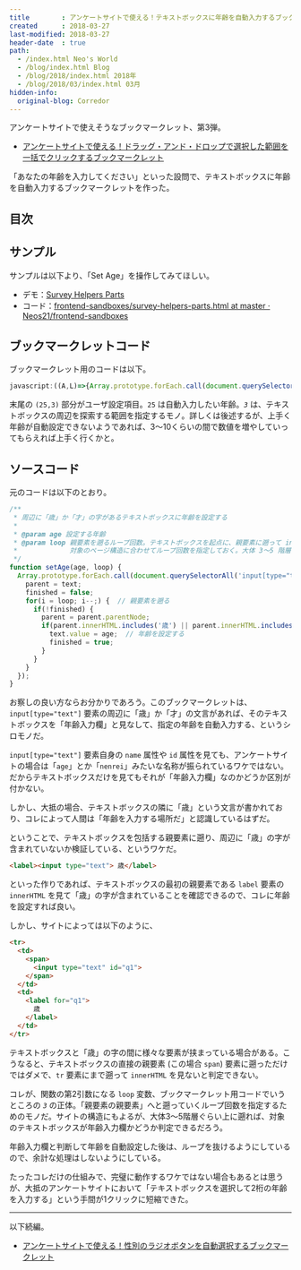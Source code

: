```yaml
---
title        : アンケートサイトで使える！テキストボックスに年齢を自動入力するブックマークレット
created      : 2018-03-27
last-modified: 2018-03-27
header-date  : true
path:
  - /index.html Neo's World
  - /blog/index.html Blog
  - /blog/2018/index.html 2018年
  - /blog/2018/03/index.html 03月
hidden-info:
  original-blog: Corredor
---
```


アンケートサイトで使えそうなブックマークレット、第3弾。

- [アンケートサイトで使える！ドラッグ・アンド・ドロップで選択した範囲を一括でクリックするブックマークレット](/blog/2018/03/26-01.html)

「あなたの年齢を入力してください」といった設問で、テキストボックスに年齢を自動入力するブックマークレットを作った。

## 目次

## サンプル

サンプルは以下より、「Set Age」を操作してみてほしい。

- デモ：[Survey Helpers Parts](https://neos21.github.io/frontend-sandboxes/survey-helpers/survey-helpers-parts.html)
- コード：[frontend-sandboxes/survey-helpers-parts.html at master · Neos21/frontend-sandboxes](https://github.com/neos21/frontend-sandboxes/blob/master/survey-helpers/survey-helpers-parts.html)

## ブックマークレットコード

ブックマークレット用のコードは以下。

```javascript
javascript:((A,L)=>{Array.prototype.forEach.call(document.querySelectorAll('input[type="text"]'),(e,r,n,t)=>{for(r=e,n=!1,t=L;t--;)n||((r=r.parentNode).innerHTML.includes('歳')||r.innerHTML.includes('才'))&&(e.value=A,n=!0)})})(25,3);
```

末尾の `(25,3)` 部分がユーザ設定項目。`25` は自動入力したい年齢。*`3`* は、テキストボックスの周辺を探索する範囲を指定するモノ。詳しくは後述するが、上手く年齢が自動設定できないようであれば、3〜10くらいの間で数値を増やしていってもらえれば上手く行くかと。

## ソースコード

元のコードは以下のとおり。

```javascript
/**
 * 周辺に「歳」か「才」の字があるテキストボックスに年齢を設定する
 * 
 * @param age 設定する年齢
 * @param loop 親要素を遡るループ回数。テキストボックスを起点に、親要素に遡って innerHTML に「歳 or 才」の字がないか探すので、
 *             対象のページ構造に合わせてループ回数を指定しておく。大体 3〜5 階層くらいで良いかと
 */
function setAge(age, loop) {
  Array.prototype.forEach.call(document.querySelectorAll('input[type="text"]'), (text, parent, finished, i) => {
    parent = text;
    finished = false;
    for(i = loop; i--;) {  // 親要素を遡る
      if(!finished) {
        parent = parent.parentNode;
        if(parent.innerHTML.includes('歳') || parent.innerHTML.includes('才')) {
          text.value = age;  // 年齢を設定する
          finished = true;
        }
      }
    }
  });
}
```

お察しの良い方ならお分かりであろう。このブックマークレットは、`input[type="text"]` 要素の周辺に「歳」か「才」の文言があれば、そのテキストボックスを「年齢入力欄」と見なして、指定の年齢を自動入力する、というシロモノだ。

`input[type="text"]` 要素自身の `name` 属性や `id` 属性を見ても、アンケートサイトの場合は「`age`」とか「`nenrei`」みたいな名称が振られているワケではない。だからテキストボックスだけを見てもそれが「年齢入力欄」なのかどうか区別が付かない。

しかし、大抵の場合、テキストボックスの隣に「歳」という文言が書かれており、コレによって人間は「年齢を入力する場所だ」と認識しているはずだ。

ということで、テキストボックスを包括する親要素に遡り、周辺に「歳」の字が含まれていないか検証している、というワケだ。

```html
<label><input type="text"> 歳</label>
```

といった作りであれば、テキストボックスの最初の親要素である `label` 要素の `innerHTML` を見て「歳」の字が含まれていることを確認できるので、コレに年齢を設定すれば良い。

しかし、サイトによっては以下のように、

```html
<tr>
  <td>
    <span>
      <input type="text" id="q1">
    </span>
  </td>
  <td>
    <label for="q1">
      歳
    </label>
  </td>
</tr>
```

テキストボックスと「歳」の字の間に様々な要素が挟まっている場合がある。こうなると、テキストボックスの直接の親要素 (この場合 `span`) 要素に遡っただけではダメで、`tr` 要素にまで遡って `innerHTML` を見ないと判定できない。

コレが、関数の第2引数になる `loop` 変数、ブックマークレット用コードでいうところの *`3`* の正体。「親要素の親要素」へと遡っていくループ回数を指定するためのモノだ。サイトの構造にもよるが、大体3〜5階層ぐらい上に遡れば、対象のテキストボックスが年齢入力欄かどうか判定できるだろう。

年齢入力欄と判断して年齢を自動設定した後は、ループを抜けるようにしているので、余計な処理はしないようにしている。

たったコレだけの仕組みで、完璧に動作するワケではない場合もあるとは思うが、大抵のアンケートサイトにおいて「テキストボックスを選択して2桁の年齢を入力する」という手間が1クリックに短縮できた。

---

以下続編。

- [アンケートサイトで使える！性別のラジオボタンを自動選択するブックマークレット](/blog/2018/03/29-01.html)
